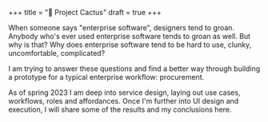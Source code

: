 +++
title = "🌵 Project Cactus"
draft = true
+++

When someone says "enterprise software", designers tend to groan. Anybody who's ever used enterprise software tends to groan as well. But why is that? Why does enterprise software tend to be hard to use, clunky, uncomfortable, complicated?

I am trying to answer these questions and find a better way through building a prototype for a typical enterprise workflow: procurement.

As of spring 2023 I am deep into service design, laying out use cases, workflows, roles and affordances. Once I'm further into UI design and execution, I will share some of the results and my conclusions here.